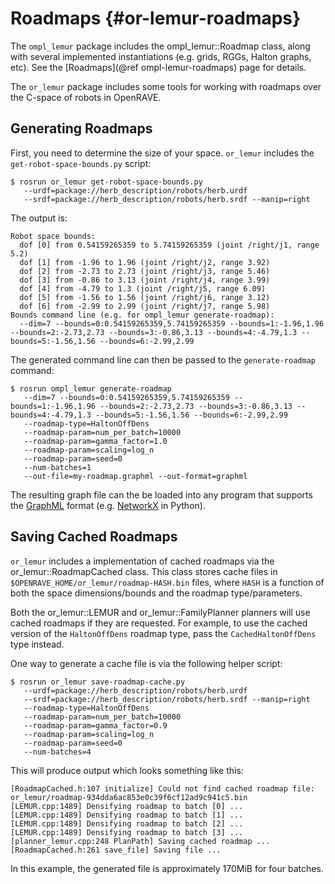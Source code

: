 Roadmaps {#or-lemur-roadmaps}
========

The `ompl_lemur` package includes the ompl_lemur::Roadmap class,
along with several implemented instantiations (e.g. grids, RGGs,
Halton graphs, etc).  See the [Roadmaps](@ref ompl-lemur-roadmaps)
page for details.

The `or_lemur` package includes some tools for working with roadmaps
over the C-space of robots in OpenRAVE.

Generating Roadmaps
-------------------

First, you need to determine the size of your space.
`or_lemur` includes the `get-robot-space-bounds.py` script:

    $ rosrun or_lemur get-robot-space-bounds.py
       --urdf=package://herb_description/robots/herb.urdf
       --srdf=package://herb_description/robots/herb.srdf --manip=right

The output is:

    Robot space bounds:
      dof [0] from 0.54159265359 to 5.74159265359 (joint /right/j1, range 5.2)
      dof [1] from -1.96 to 1.96 (joint /right/j2, range 3.92)
      dof [2] from -2.73 to 2.73 (joint /right/j3, range 5.46)
      dof [3] from -0.86 to 3.13 (joint /right/j4, range 3.99)
      dof [4] from -4.79 to 1.3 (joint /right/j5, range 6.09)
      dof [5] from -1.56 to 1.56 (joint /right/j6, range 3.12)
      dof [6] from -2.99 to 2.99 (joint /right/j7, range 5.98)
    Bounds command line (e.g. for ompl_lemur generate-roadmap):
      --dim=7 --bounds=0:0.54159265359,5.74159265359 --bounds=1:-1.96,1.96 --bounds=2:-2.73,2.73 --bounds=3:-0.86,3.13 --bounds=4:-4.79,1.3 --bounds=5:-1.56,1.56 --bounds=6:-2.99,2.99

The generated command line can then be passed to the
`generate-roadmap` command:

    $ rosrun ompl_lemur generate-roadmap
       --dim=7 --bounds=0:0.54159265359,5.74159265359 --bounds=1:-1.96,1.96 --bounds=2:-2.73,2.73 --bounds=3:-0.86,3.13 --bounds=4:-4.79,1.3 --bounds=5:-1.56,1.56 --bounds=6:-2.99,2.99
       --roadmap-type=HaltonOffDens
       --roadmap-param=num_per_batch=10000
       --roadmap-param=gamma_factor=1.0
       --roadmap-param=scaling=log_n
       --roadmap-param=seed=0
       --num-batches=1
       --out-file=my-roadmap.graphml --out-format=graphml

The resulting graph file can the be loaded into any program that
supports the [GraphML][graphml] format (e.g. [NetworkX][networkx] in
Python).

Saving Cached Roadmaps
----------------------

`or_lemur` includes a implementation of cached roadmaps via the or_lemur::RoadmapCached class.  This class stores cache files in `$OPENRAVE_HOME/or_lemur/roadmap-HASH.bin` files, where `HASH` is a function of both the space dimensions/bounds and the roadmap type/parameters.

Both the or_lemur::LEMUR and or_lemur::FamilyPlanner planners will use cached roadmaps if they are requested.  For example, to use the cached version of the `HaltonOffDens` roadmap type, pass the `CachedHaltonOffDens` type instead.

One way to generate a cache file is via the following helper script:

    $ rosrun or_lemur save-roadmap-cache.py
       --urdf=package://herb_description/robots/herb.urdf
       --srdf=package://herb_description/robots/herb.srdf --manip=right
       --roadmap-type=HaltonOffDens
       --roadmap-param=num_per_batch=10000
       --roadmap-param=gamma_factor=0.9
       --roadmap-param=scaling=log_n
       --roadmap-param=seed=0
       --num-batches=4

This will produce output which looks something like this:

    [RoadmapCached.h:107 initialize] Could not find cached roadmap file: or_lemur/roadmap-934dda6ac853e0c39f6cf12ad9c941c5.bin
    [LEMUR.cpp:1489] Densifying roadmap to batch [0] ...
    [LEMUR.cpp:1489] Densifying roadmap to batch [1] ...
    [LEMUR.cpp:1489] Densifying roadmap to batch [2] ...
    [LEMUR.cpp:1489] Densifying roadmap to batch [3] ...
    [planner_lemur.cpp:248 PlanPath] Saving cached roadmap ...
    [RoadmapCached.h:261 save_file] Saving file ...

In this example, the generated file is approximately 170MiB for four batches.

[graphml]: http://graphml.graphdrawing.org/
[networkx]: https://networkx.github.io/
